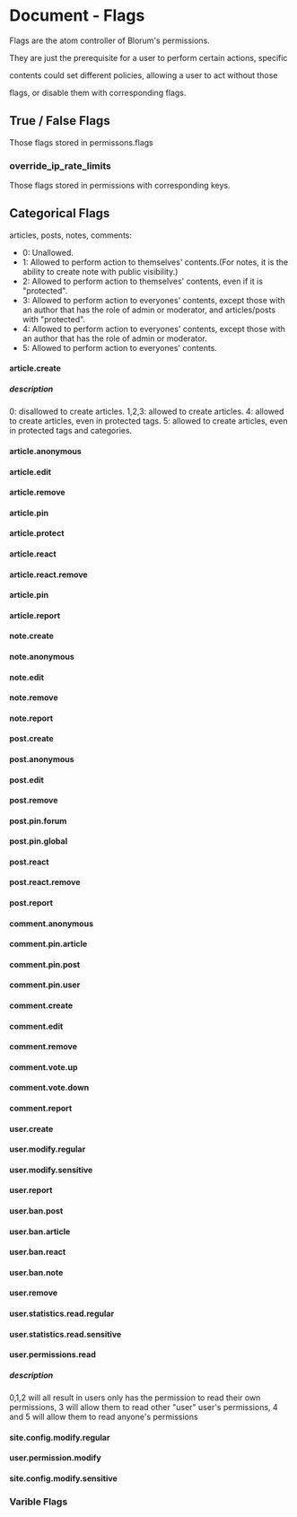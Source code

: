 # Document - Flags

Flags are the atom controller of Blorum's permissions.

They are just the prerequisite for a user to perform certain actions, specific 

contents could set different policies, allowing a user to act without those 

flags, or disable them with corresponding flags.

## True / False Flags

Those flags stored in permissons.flags

### override_ip_rate_limits

Those flags stored in permissions with corresponding keys.

## Categorical Flags

articles, posts, notes, comments:

- 0: Unallowed.
- 1: Allowed to perform action to themselves' contents.(For notes, it is the ability to create note with public visibility.)
- 2: Allowed to perform action to themselves' contents, even if it is "protected".
- 3: Allowed to perform action to everyones' contents, except those with an author that has the role of admin or moderator, and articles/posts with "protected".
- 4: Allowed to perform action to everyones' contents, except those with an author that has the role of admin or moderator.
- 5: Allowed to perform action to everyones' contents.

#### article.create
##### description
0: disallowed to create articles.
1,2,3: allowed to create articles.
4: allowed to create articles, even in protected tags.
5: allowed to create articles, even in protected tags and categories.

#### article.anonymous

#### article.edit

#### article.remove

#### article.pin

#### article.protect

#### article.react

#### article.react.remove

#### article.pin

#### article.report


#### note.create

#### note.anonymous

#### note.edit

#### note.remove

#### note.report


#### post.create

#### post.anonymous

#### post.edit

#### post.remove

#### post.pin.forum

#### post.pin.global

#### post.react

#### post.react.remove

#### post.report


#### comment.anonymous

#### comment.pin.article

#### comment.pin.post

#### comment.pin.user

#### comment.create

#### comment.edit

#### comment.remove

#### comment.vote.up

#### comment.vote.down

#### comment.report


#### user.create

#### user.modify.regular

#### user.modify.sensitive

#### user.report

#### user.ban.post

#### user.ban.article

#### user.ban.react

#### user.ban.note

#### user.remove

#### user.statistics.read.regular

#### user.statistics.read.sensitive

#### user.permissions.read
##### description
0,1,2 will all result in users only has the permission to read their own permissions, 3 will allow them to read other "user" user's permissions, 4 and 5 will allow them to read anyone's permissions

#### site.config.modify.regular

#### user.permission.modify

#### site.config.modify.sensitive




### Varible Flags
